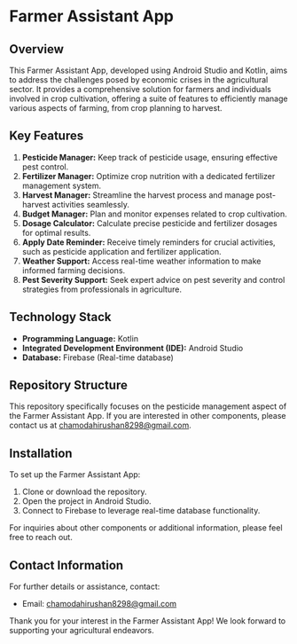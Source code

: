 # Farmer Assistant App

## Overview

This Farmer Assistant App, developed using Android Studio and Kotlin, aims to address the challenges posed by economic crises in the agricultural sector. It provides a comprehensive solution for farmers and individuals involved in crop cultivation, offering a suite of features to efficiently manage various aspects of farming, from crop planning to harvest.

## Key Features

1. **Pesticide Manager:** Keep track of pesticide usage, ensuring effective pest control.
2. **Fertilizer Manager:** Optimize crop nutrition with a dedicated fertilizer management system.
3. **Harvest Manager:** Streamline the harvest process and manage post-harvest activities seamlessly.
4. **Budget Manager:** Plan and monitor expenses related to crop cultivation.
5. **Dosage Calculator:** Calculate precise pesticide and fertilizer dosages for optimal results.
6. **Apply Date Reminder:** Receive timely reminders for crucial activities, such as pesticide application and fertilizer application.
7. **Weather Support:** Access real-time weather information to make informed farming decisions.
8. **Pest Severity Support:** Seek expert advice on pest severity and control strategies from professionals in agriculture.

## Technology Stack

- **Programming Language:** Kotlin
- **Integrated Development Environment (IDE):** Android Studio
- **Database:** Firebase (Real-time database)

## Repository Structure

This repository specifically focuses on the pesticide management aspect of the Farmer Assistant App. If you are interested in other components, please contact us at [chamodahirushan8298@gmail.com](mailto:chamodahirushan8298@gmail.com).

## Installation

To set up the Farmer Assistant App:

1. Clone or download the repository.
2. Open the project in Android Studio.
3. Connect to Firebase to leverage real-time database functionality.

For inquiries about other components or additional information, please feel free to reach out.

## Contact Information

For further details or assistance, contact:

- Email: [chamodahirushan8298@gmail.com](mailto:chamodahirushan8298@gmail.com)

Thank you for your interest in the Farmer Assistant App! We look forward to supporting your agricultural endeavors.
